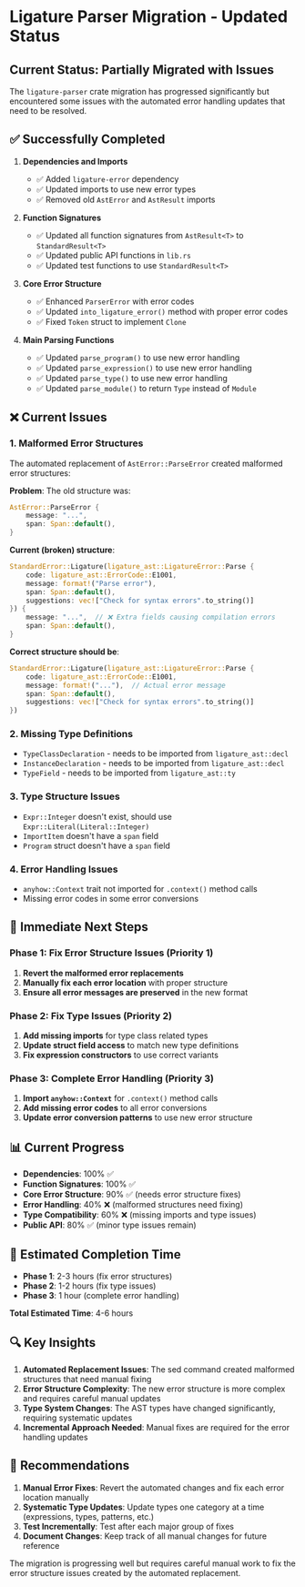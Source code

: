 # Ligature Parser Migration - Updated Status

## Current Status: Partially Migrated with Issues

The `ligature-parser` crate migration has progressed significantly but encountered some issues with the automated error handling updates that need to be resolved.

## ✅ Successfully Completed

1. **Dependencies and Imports**

   - ✅ Added `ligature-error` dependency
   - ✅ Updated imports to use new error types
   - ✅ Removed old `AstError` and `AstResult` imports

2. **Function Signatures**

   - ✅ Updated all function signatures from `AstResult<T>` to `StandardResult<T>`
   - ✅ Updated public API functions in `lib.rs`
   - ✅ Updated test functions to use `StandardResult<T>`

3. **Core Error Structure**

   - ✅ Enhanced `ParserError` with error codes
   - ✅ Updated `into_ligature_error()` method with proper error codes
   - ✅ Fixed `Token` struct to implement `Clone`

4. **Main Parsing Functions**
   - ✅ Updated `parse_program()` to use new error handling
   - ✅ Updated `parse_expression()` to use new error handling
   - ✅ Updated `parse_type()` to use new error handling
   - ✅ Updated `parse_module()` to return `Type` instead of `Module`

## ❌ Current Issues

### 1. **Malformed Error Structures**

The automated replacement of `AstError::ParseError` created malformed error structures:

**Problem**: The old structure was:

```rust
AstError::ParseError {
    message: "...",
    span: Span::default(),
}
```

**Current (broken) structure**:

```rust
StandardError::Ligature(ligature_ast::LigatureError::Parse {
    code: ligature_ast::ErrorCode::E1001,
    message: format!("Parse error"),
    span: Span::default(),
    suggestions: vec!["Check for syntax errors".to_string()]
}) {
    message: "...",  // ❌ Extra fields causing compilation errors
    span: Span::default(),
}
```

**Correct structure should be**:

```rust
StandardError::Ligature(ligature_ast::LigatureError::Parse {
    code: ligature_ast::ErrorCode::E1001,
    message: format!("..."),  // Actual error message
    span: Span::default(),
    suggestions: vec!["Check for syntax errors".to_string()]
})
```

### 2. **Missing Type Definitions**

- `TypeClassDeclaration` - needs to be imported from `ligature_ast::decl`
- `InstanceDeclaration` - needs to be imported from `ligature_ast::decl`
- `TypeField` - needs to be imported from `ligature_ast::ty`

### 3. **Type Structure Issues**

- `Expr::Integer` doesn't exist, should use `Expr::Literal(Literal::Integer)`
- `ImportItem` doesn't have a `span` field
- `Program` struct doesn't have a `span` field

### 4. **Error Handling Issues**

- `anyhow::Context` trait not imported for `.context()` method calls
- Missing error codes in some error conversions

## 🔧 Immediate Next Steps

### Phase 1: Fix Error Structure Issues (Priority 1)

1. **Revert the malformed error replacements**
2. **Manually fix each error location** with proper structure
3. **Ensure all error messages are preserved** in the new format

### Phase 2: Fix Type Issues (Priority 2)

1. **Add missing imports** for type class related types
2. **Update struct field access** to match new type definitions
3. **Fix expression constructors** to use correct variants

### Phase 3: Complete Error Handling (Priority 3)

1. **Import `anyhow::Context`** for `.context()` method calls
2. **Add missing error codes** to all error conversions
3. **Update error conversion patterns** to use new error structure

## 📊 Current Progress

- **Dependencies**: 100% ✅
- **Function Signatures**: 100% ✅
- **Core Error Structure**: 90% ✅ (needs error structure fixes)
- **Error Handling**: 40% ❌ (malformed structures need fixing)
- **Type Compatibility**: 60% ❌ (missing imports and type issues)
- **Public API**: 80% ✅ (minor type issues remain)

## 🎯 Estimated Completion Time

- **Phase 1**: 2-3 hours (fix error structures)
- **Phase 2**: 1-2 hours (fix type issues)
- **Phase 3**: 1 hour (complete error handling)

**Total Estimated Time**: 4-6 hours

## 🔍 Key Insights

1. **Automated Replacement Issues**: The sed command created malformed structures that need manual fixing
2. **Error Structure Complexity**: The new error structure is more complex and requires careful manual updates
3. **Type System Changes**: The AST types have changed significantly, requiring systematic updates
4. **Incremental Approach Needed**: Manual fixes are required for the error handling updates

## 📝 Recommendations

1. **Manual Error Fixes**: Revert the automated changes and fix each error location manually
2. **Systematic Type Updates**: Update types one category at a time (expressions, types, patterns, etc.)
3. **Test Incrementally**: Test after each major group of fixes
4. **Document Changes**: Keep track of all manual changes for future reference

The migration is progressing well but requires careful manual work to fix the error structure issues created by the automated replacement.
